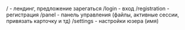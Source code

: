 / - лендинг, предложение зарегаться
/login - вход
/registration - регистрация
/panel - панель управления (файлы, активные сессии, привязать карточку и тд)
/settings - настройки юзера (имя)
